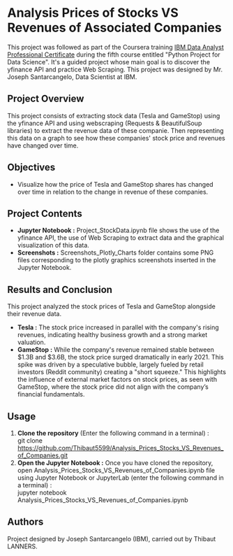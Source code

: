 # Analysis Prices of Stocks VS Revenues of Associated Companies

This project was followed as part of the Coursera training [IBM Data Analyst Professional Certificate](https://www.coursera.org/professional-certificates/ibm-data-analyst?) during the fifth course entitled "Python Project for Data Science". It's a guided project whose main goal is to discover the yfinance API and practice Web Scraping.
This project was designed by Mr. Joseph Santarcangelo, Data Scientist at IBM.

## Project Overview
This project consists of extracting stock data (Tesla and GameStop) using the yfinance API and using webscraping (Requests & BeautifulSoup libraries) to extract the revenue data of these companie. Then representing this data on a graph to see how these companies' stock price and revenues have changed over time.

## Objectives
- Visualize how the price of Tesla and GameStop shares has changed over time in relation to the change in revenue of these companies.

## Project Contents
- **Jupyter Notebook :** Project_StockData.ipynb file shows the use of the yfinance API, the use of Web Scraping to extract data and the graphical visualization of this data.
- **Screenshots :** Screenshots_Plotly_Charts folder contains some PNG files corresponding to the plotly graphics screenshots inserted in the Jupyter Notebook.

## Results and Conclusion
This project analyzed the stock prices of Tesla and GameStop alongside their revenue data.
- **Tesla :** The stock price increased in parallel with the company's rising revenues, indicating healthy business growth and a strong market valuation.
- **GameStop :** While the company's revenue remained stable between $1.3B and $3.6B, the stock price surged dramatically in early 2021. This spike was driven by a speculative bubble, largely fueled by retail investors (Reddit community) creating a "short squeeze."
This highlights the influence of external market factors on stock prices, as seen with GameStop, where the stock price did not align with the company’s financial fundamentals.

## Usage 
1. **Clone the repository** (Enter the following command in a terminal) :\
   git clone https://github.com/Thibaut5599/Analysis_Prices_Stocks_VS_Revenues_of_Companies.git
2. **Open the Jupyter Notebook :** Once you have cloned the repository, open Analysis_Prices_Stocks_VS_Revenues_of_Companies.ipynb file using Jupyter Notebook or JupyterLab (enter the following command in a terminal) :\
   jupyter notebook Analysis_Prices_Stocks_VS_Revenues_of_Companies.ipynb

## Authors
Project designed by Joseph Santarcangelo (IBM), carried out by Thibaut LANNERS.
